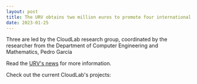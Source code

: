 ```yaml
---
layout: post
title: The URV obtains two million euros to promote four international projects on cloud computing and artificial intelligence
date: 2023-01-25
---
```

Three are led by the CloudLab research group, coordinated by the researcher from the Department of Computer Engineering and Mathematics, Pedro García

Read the [URV's news][urv-news] for more information.

Check out the current CloudLab's projects:


[urv-news]: https://diaridigital.urv.cat/en/urv-obtains-two-million-euros-promote-four-international-projects-cloud-computing-artificial-intelligence/